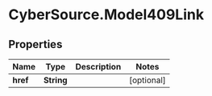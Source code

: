 # CyberSource.Model409Link

## Properties
Name | Type | Description | Notes
------------ | ------------- | ------------- | -------------
**href** | **String** |  | [optional] 


